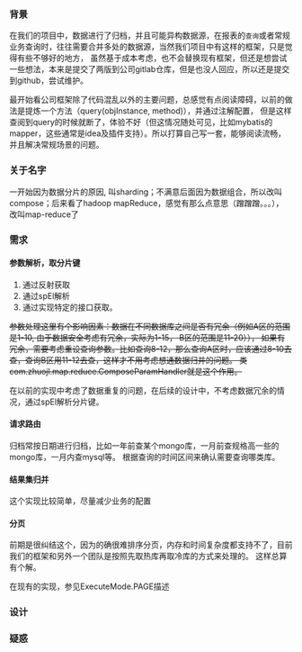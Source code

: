 ### 背景
在我们的项目中，数据进行了归档，并且可能异构数据源，在报表的``查询``或者常规业务查询时，往往需要合并多处的数据源，当然我们项目中有这样的框架，只是觉得有些不够好的地方，
虽然基于成本考虑，也不会替换现有框架，但还是想尝试一些想法，本来是提交了两版到公司gitlab仓库，但是也没人回应，所以还是提交到github，尝试维护。

最开始看公司框架除了代码混乱以外的主要问题，总感觉有点阅读障碍，以前的做法是提炼一个方法（query(objInstance, method)），并通过注解配置，
但是这样查阅到query的时候就断了，体验不好（但这情况随处可见，比如mybatis的mapper，这些通常是idea及插件支持）。所以打算自己写一套，能够阅读流畅，
并且解决常规场景的问题。

### 关于名字
一开始因为数据分片的原因, 叫sharding；不满意后面因为数据组合，所以改叫compose；后来看了hadoop mapReduce，感觉有那么点意思（蹭蹭蹭。。。），
改叫map-reduce了


### 需求

#### 参数解析，取分片键
1. 通过反射获取
2. 通过spEl解析
3. 通过实现特定的接口获取。

~~参数处理这里有个影响因素：数据在不同数据库之间是否有冗余（例如A区的范围是1-10, 由于数据安全考虑有冗余，实际为1-15， B区的范围是11-20）），
如果有冗余，需要考虑重设查询参数。比如查询8-12，那么查询A区时，应该通过8-10去查，查询B区用11-12去查，这样才不用考虑想通数据归并的问题。
类 com.zhuojl.map.reduce.ComposeParamHandler就是这个作用。~~

在以前的实现中考虑了数据重复的问题，在后续的设计中，不考虑数据冗余的情况，通过spEl解析分片键。

#### 请求路由
归档常按日期进行归档，比如一年前查某个mongo库，一月前查规格高一些的mongo库，一月内查mysql等。
根据查询的时间区间来确认需要查询哪类库。

#### 结果集归并
这个实现比较简单，尽量减少业务的配置

#### 分页
前期是很纠结这个，因为的确很难排序分页，内存和时间复杂度都支持不了，目前我们的框架和另外一个团队是按照先取热库再取冷库的方式来处理的。
这样总算有个解。

在现有的实现，参见ExecuteMode.PAGE描述

### 设计


### 疑惑



